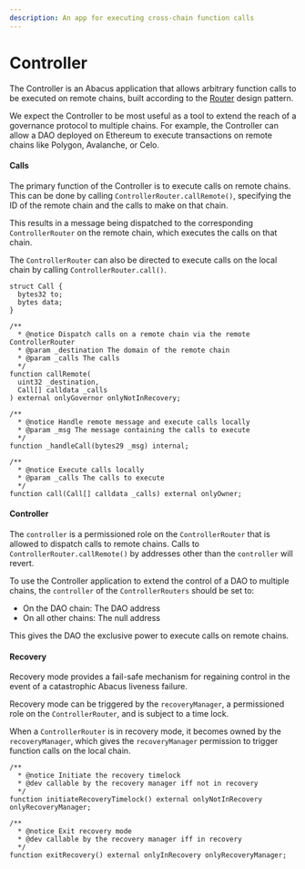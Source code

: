 ```yaml
---
description: An app for executing cross-chain function calls
---
```


# Controller

The Controller is an Abacus application that allows arbitrary function calls to be executed on remote chains, built according to the [Router](../interchain-applications/) design pattern.

We expect the Controller to be most useful as a tool to extend the reach of a governance protocol to multiple chains. For example, the Controller can allow a DAO deployed on Ethereum to execute transactions on remote chains like Polygon, Avalanche, or Celo.

#### Calls

The primary function of the Controller is to execute calls on remote chains. This can be done by calling `ControllerRouter.callRemote()`, specifying the ID of the remote chain and the calls to make on that chain.&#x20;

This results in a message being dispatched to the corresponding `ControllerRouter` on the remote chain, which executes the calls on that chain.

The `ControllerRouter` can also be directed to execute calls on the local chain by calling `ControllerRouter.call()`.&#x20;

```solidity
struct Call {
  bytes32 to;
  bytes data;
}

/**
  * @notice Dispatch calls on a remote chain via the remote ControllerRouter
  * @param _destination The domain of the remote chain
  * @param _calls The calls
  */
function callRemote(
  uint32 _destination,
  Call[] calldata _calls
) external onlyGovernor onlyNotInRecovery;

/**
  * @notice Handle remote message and execute calls locally
  * @param _msg The message containing the calls to execute
  */
function _handleCall(bytes29 _msg) internal;

/**
  * @notice Execute calls locally
  * @param _calls The calls to execute
  */
function call(Call[] calldata _calls) external onlyOwner;
```

#### Controller

The `controller` is a permissioned role on the `ControllerRouter` that is allowed to dispatch calls to remote chains. Calls to `ControllerRouter.callRemote()` by addresses other than the `controller` will revert.

To use the Controller application to extend the control of a DAO to multiple chains, the `controller` of the `ControllerRouters` should be set to:

* On the DAO chain: The DAO address
* On all other chains: The null address

This gives the DAO the exclusive power to execute calls on remote chains.

#### Recovery

Recovery mode provides a fail-safe mechanism for regaining control in the event of a catastrophic Abacus liveness failure.

Recovery mode can be triggered by the `recoveryManager`, a permissioned role on the `ControllerRouter`, and is subject to a time lock.

When a `ControllerRouter` is in recovery mode, it becomes owned by the `recoveryManager`, which gives the `recoveryManager` permission to trigger function calls on the local chain.&#x20;

```solidity
/**
  * @notice Initiate the recovery timelock
  * @dev callable by the recovery manager iff not in recovery
  */
function initiateRecoveryTimelock() external onlyNotInRecovery onlyRecoveryManager;

/**
  * @notice Exit recovery mode
  * @dev callable by the recovery manager iff in recovery
  */
function exitRecovery() external onlyInRecovery onlyRecoveryManager;
```






